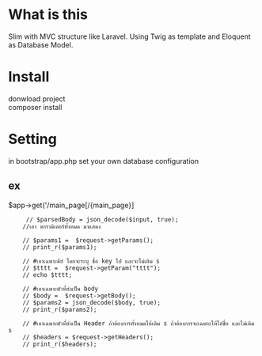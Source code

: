 # What is this
Slim with MVC structure like Laravel. Using Twig as template and Eloquent as Database Model.

# Install
donwload project <br>
composer install

# Setting
in bootstrap/app.php set your own database configuration
## ex
 $app->get('/main_page[/{main_page}]

         // $parsedBody = json_decode($input, true);
        //เอา พารามิเตอร์ทั้งหมด มาแสดง

        // $params1 =  $request->getParams();
        // print_r($params1);

        // #เอาเฉพาะคีย์ โดยจะระบุ ชื่อ key ไป และจะไม่เติม s 
        // $tttt =  $request->getParam("tttt");
        // echo $tttt;

        // #เอาเฉพาะตัวที่ส่งเป็น body 
        // $body =  $request->getBody();
        // $params2 = json_decode($body, true);
        // print_r($params2);

        // #เอาเฉพาะตัวที่ส่งเป็น Header ถ้าต้องการทั้งหมดให้เติม s ถ้าต้องการจะเฉพาะให้ใส่ชื่อ และไม่เติม s  
        // $headers = $request->getHeaders();
        // print_r($headers);